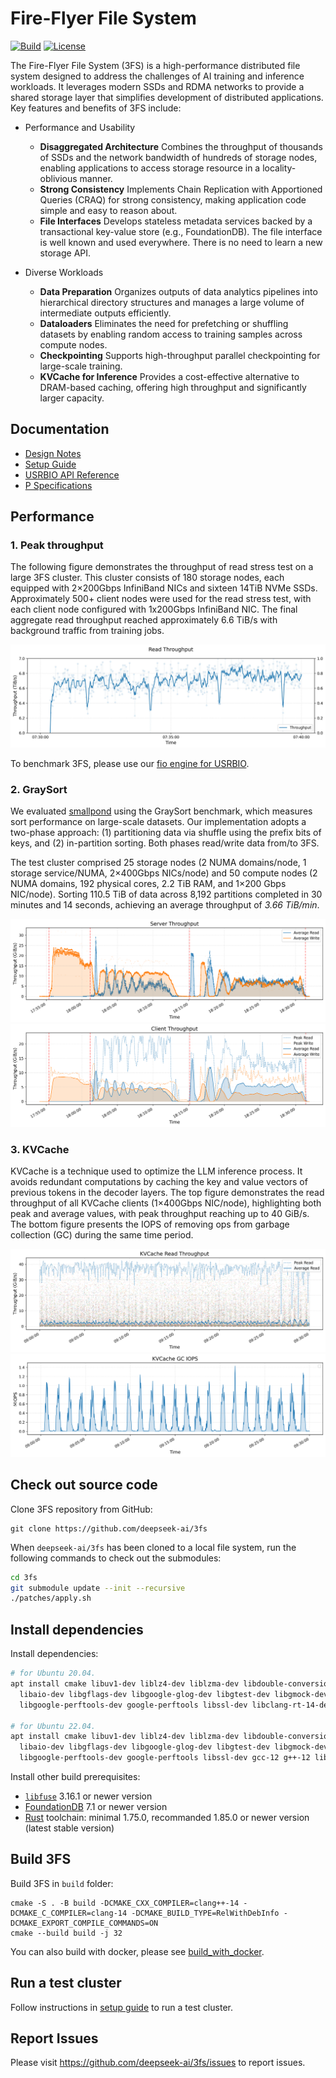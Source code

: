 #  Fire-Flyer File System

[![Build](https://github.com/deepseek-ai/3fs/actions/workflows/build.yml/badge.svg)](https://github.com/deepseek-ai/3fs/actions/workflows/build.yml)
[![License](https://img.shields.io/badge/LICENSE-MIT-blue.svg)](LICENSE)

The Fire-Flyer File System (3FS) is a high-performance distributed file system designed to address the challenges of AI training and inference workloads. It leverages modern SSDs and RDMA networks to provide a shared storage layer that simplifies development of distributed applications. Key features and benefits of 3FS include:

- Performance and Usability
  - **Disaggregated Architecture** Combines the throughput of thousands of SSDs and the network bandwidth of hundreds of storage nodes, enabling applications to access storage resource in a locality-oblivious manner.
  - **Strong Consistency** Implements Chain Replication with Apportioned Queries (CRAQ) for strong consistency, making application code simple and easy to reason about.
  - **File Interfaces** Develops stateless metadata services backed by a transactional key-value store (e.g., FoundationDB). The file interface is well known and used everywhere. There is no need to learn a new storage API.

- Diverse Workloads
  - **Data Preparation** Organizes outputs of data analytics pipelines into hierarchical directory structures and manages a large volume of intermediate outputs efficiently.
  - **Dataloaders** Eliminates the need for prefetching or shuffling datasets by enabling random access to training samples across compute nodes.
  - **Checkpointing** Supports high-throughput parallel checkpointing for large-scale training.
  - **KVCache for Inference** Provides a cost-effective alternative to DRAM-based caching, offering high throughput and significantly larger capacity.

## Documentation

* [Design Notes](docs/design_notes.md)
* [Setup Guide](deploy/README.md)
* [USRBIO API Reference](src/lib/api/UsrbIo.md)
* [P Specifications](./specs/README.md)

## Performance

### 1. Peak throughput

The following figure demonstrates the throughput of read stress test on a large 3FS cluster. This cluster consists of 180 storage nodes, each equipped with 2×200Gbps InfiniBand NICs and sixteen 14TiB NVMe SSDs. Approximately 500+ client nodes were used for the read stress test, with each client node configured with 1x200Gbps InfiniBand NIC. The final aggregate read throughput reached approximately 6.6 TiB/s with background traffic from training jobs.

![Large block read throughput under stress test on a 180-node cluster](docs/images/peak_throughput.jpg)

To benchmark 3FS, please use our [fio engine for USRBIO](benchmarks/fio_usrbio/README.md).

### 2. GraySort

We evaluated [smallpond](https://github.com/deepseek-ai/smallpond) using the GraySort benchmark, which measures sort performance on large-scale datasets. Our implementation adopts a two-phase approach: (1) partitioning data via shuffle using the prefix bits of keys, and (2) in-partition sorting. Both phases read/write data from/to 3FS.

The test cluster comprised 25 storage nodes (2 NUMA domains/node, 1 storage service/NUMA, 2×400Gbps NICs/node) and 50 compute nodes (2 NUMA domains, 192 physical cores, 2.2 TiB RAM, and 1×200 Gbps NIC/node). Sorting 110.5 TiB of data across 8,192 partitions completed in 30 minutes and 14 seconds, achieving an average throughput of *3.66 TiB/min*.

![](docs/images/gray_sort_server.png)
![](docs/images/gray_sort_client.png)

### 3. KVCache

KVCache is a technique used to optimize the LLM inference process. It avoids redundant computations by caching the key and value vectors of previous tokens in the decoder layers.
The top figure demonstrates the read throughput of all KVCache clients (1×400Gbps NIC/node), highlighting both peak and average values, with peak throughput reaching up to 40 GiB/s. The bottom figure presents the IOPS of removing ops from garbage collection (GC) during the same time period.

![KVCache Read Throughput](./docs/images/kvcache_read_throughput.png)
![KVCache GC IOPS](./docs/images/kvcache_gc_iops.png)

## Check out source code

Clone 3FS repository from GitHub:

	git clone https://github.com/deepseek-ai/3fs

When `deepseek-ai/3fs` has been cloned to a local file system, run the
following commands to check out the submodules:

```bash
cd 3fs
git submodule update --init --recursive
./patches/apply.sh
```

## Install dependencies

Install dependencies:

```bash
# for Ubuntu 20.04.
apt install cmake libuv1-dev liblz4-dev liblzma-dev libdouble-conversion-dev libdwarf-dev libunwind-dev \
  libaio-dev libgflags-dev libgoogle-glog-dev libgtest-dev libgmock-dev clang-format-14 clang-14 clang-tidy-14 lld-14 \
  libgoogle-perftools-dev google-perftools libssl-dev libclang-rt-14-dev gcc-10 g++-10 libboost1.71-all-dev

# for Ubuntu 22.04.
apt install cmake libuv1-dev liblz4-dev liblzma-dev libdouble-conversion-dev libdwarf-dev libunwind-dev \
  libaio-dev libgflags-dev libgoogle-glog-dev libgtest-dev libgmock-dev clang-format-14 clang-14 clang-tidy-14 lld-14 \
  libgoogle-perftools-dev google-perftools libssl-dev gcc-12 g++-12 libboost-all-dev
```

Install other build prerequisites:

- [`libfuse`](https://github.com/libfuse/libfuse/releases/tag/fuse-3.16.1) 3.16.1 or newer version
- [FoundationDB](https://apple.github.io/foundationdb/getting-started-linux.html) 7.1 or newer version
- [Rust](https://www.rust-lang.org/tools/install) toolchain: minimal 1.75.0, recommanded 1.85.0 or newer version (latest stable version)

## Build 3FS

Build 3FS in `build` folder:

    cmake -S . -B build -DCMAKE_CXX_COMPILER=clang++-14 -DCMAKE_C_COMPILER=clang-14 -DCMAKE_BUILD_TYPE=RelWithDebInfo -DCMAKE_EXPORT_COMPILE_COMMANDS=ON
    cmake --build build -j 32


You can also build with docker, please see [build_with_docker](docs/build_with_docker.md).

## Run a test cluster

Follow instructions in [setup guide](deploy/README.md) to run a test cluster.

## Report Issues

Please visit https://github.com/deepseek-ai/3fs/issues to report issues.

